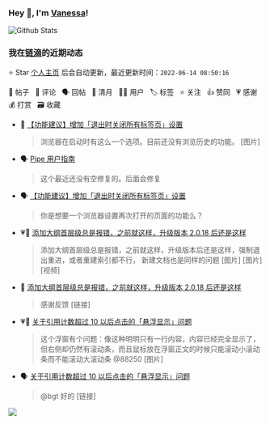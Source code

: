 ### Hey 👋, I'm [Vanessa](http://vanessa.b3log.org/)!

![Github Stats](https://github-readme-stats.vercel.app/api?username=Vanessa219&show_icons=true)

<!--events start -->

### 我在[链滴](https://ld246.com)的近期动态

⭐️ Star [个人主页](https://github.com/Vanessa219/Vanessa219) 后会自动更新，最近更新时间：`2022-06-14 08:50:16`

📝 帖子 &nbsp; 💬 评论 &nbsp; 🗣 回帖 &nbsp; 🌙 清月 &nbsp; 👨‍💻 用户 &nbsp; 🏷️ 标签 &nbsp; ⭐️ 关注 &nbsp; 👍 赞同 &nbsp; 💗 感谢 &nbsp; 💰 打赏 &nbsp; 🗃 收藏

* 💬 [【功能建议】增加「退出时关闭所有标签页」设置](https://ld246.com/article/1655031666199/comment/1655138456865#comments)

  > 浏览器在启动时有这么一个选项。目前还没有浏览历史的功能。 [图片]
* 🗣 [Pipe 用户指南](https://ld246.com/article/1513761942333/comment/1655115831391#comments)

  > 这个最近还没有空修复的。后面会修复
* 🗣 [【功能建议】增加「退出时关闭所有标签页」设置](https://ld246.com/article/1655031666199/comment/1655033363974#comments)

  > 你是想要一个浏览器设置再次打开的页面的功能么？
* 💗📝 [添加大纲首层级总是报错，之前就这样，升级版本 2.0.18 后还是这样](https://ld246.com/article/1655022209574)

  > 添加大纲首层级总是报错，之前就这样，升级版本后还是这样，强制退出重进，或者重建索引都不行， 新建文档也是同样的问题 [图片] [图片] [视频]
* 💬 [添加大纲首层级总是报错，之前就这样，升级版本 2.0.18 后还是这样](https://ld246.com/article/1655022209574/comment/1655040318456#comments)

  > 感谢反馈 [链接]
* 💗💬 [关于引用计数超过 10 以后点击的「悬浮显示」问题](https://ld246.com/article/1653639418266/comment/1654687865155#comments)

  > 这个浮窗有个问题：像这种明明只有一行内容，内容已经完全显示了，但右侧却仍然有滚动条，而且鼠标放在浮窗正文的时候只能滚动小滚动条而不能滚动大滚动条 @88250 [图片]
* 🗣 [关于引用计数超过 10 以后点击的「悬浮显示」问题](https://ld246.com/article/1653639418266/comment/1654687865155#comments)

  > @bgt 好的 [链接]


<!--events end -->

<a title="Hits" target="_blank" href="https://github.com/Vanessa219/Vanessa219"><img src="https://hits.b3log.org/Vanessa219/Vanessa219.svg"></a>

